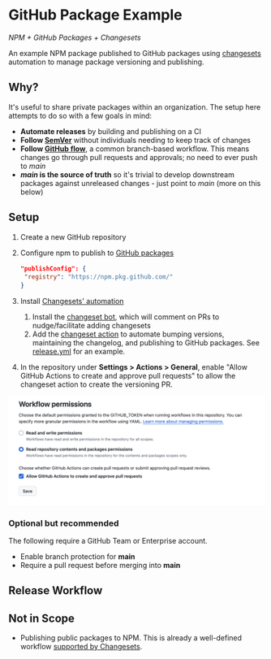 # GitHub Package Example

<!-- markdownlint-disable MD036 -->
_NPM + GitHub Packages + Changesets_
<!-- markdownlint-enable MD036 -->

An example NPM package published to GitHub packages using [changesets](https://github.com/changesets/changesets) automation to manage package versioning and publishing.

## Why?

It's useful to share private packages within an organization. The setup here attempts to do so with a few goals in mind:

* **Automate releases** by building and publishing on a CI
* **Follow [SemVer](https://semver.org)** without individuals needing to keep track of changes
* **Follow [GitHub flow](https://docs.github.com/en/get-started/using-github/github-flow)**, a common branch-based workflow. This means changes go through pull requests and approvals; no need to ever push to _main_
* **_main_ is the source of truth** so it's trivial to develop downstream packages against unreleased changes - just point to _main_ (more on this below)

## Setup

1. Create a new GitHub repository

2. Configure npm to publish to [GitHub packages](https://docs.github.com/en/packages/working-with-a-github-packages-registry/working-with-the-npm-registry#publishing-a-package-using-publishconfig-in-the-packagejson-file)

   ```json
   "publishConfig": {
    "registry": "https://npm.pkg.github.com/"
   }
   ```

3. Install [Changesets' automation](https://github.com/changesets/changesets/blob/main/docs/automating-changesets.md)

   1. Install the [changeset bot](https://github.com/apps/changeset-bot), which will comment on PRs to nudge/facilitate adding changesets
   2. Add the [changeset action](https://github.com/changesets/action) to automate bumping versions, maintaining the changelog, and publishing to GitHub packages. See [release.yml](./.github/workflows/release.yml) for an example.

4. In the repository under **Settings > Actions > General**, enable "Allow GitHub Actions to create and approve pull requests" to allow the changeset action to create the versioning PR.

![Workflow permissions](./doc/action-permissions.png)

### Optional but recommended

The following require a GitHub Team or Enterprise account.

* Enable branch protection for **main**
* Require a pull request before merging into **main**

## Release Workflow


## Not in Scope

* Publishing public packages to NPM. This is already a well-defined workflow [supported by Changesets](https://github.com/changesets/changesets/blob/main/docs/intro-to-using-changesets.md).
